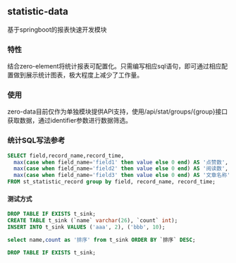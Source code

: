 ## statistic-data
基于springboot的报表快速开发模块

### 特性
结合zero-element将统计报表可配置化。只需编写相应sql语句，即可通过相应配置做到展示统计图表，极大程度上减少了工作量。

### 使用
zero-data目前仅作为单独模块提供API支持，使用/api/stat/groups/{group}接口获取数据，通过identifier参数进行数据筛选。


### 统计SQL写法参考
```sql
SELECT field,record_name,record_time,
  max(case when field_name='field1' then value else 0 end) AS '点赞数',
  max(case when field_name='field2' then value else 0 end) AS '阅读数',
  max(case when field_name='field3' then value else 0 end) AS '文章名称'
FROM st_statistic_record group by field, record_name, record_time;
```

#### 测试方式
```sql
DROP TABLE IF EXISTS t_sink;
CREATE TABLE t_sink (`name` varchar(26), `count` int);
INSERT INTO t_sink VALUES ('aaa', 2), ('bbb', 10);

select name,count as '排序' from t_sink ORDER BY `排序` DESC;

DROP TABLE IF EXISTS t_sink;
```
